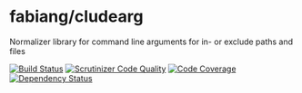 # fabiang/cludearg

Normalizer library for command line arguments for in- or exclude paths and files

[![Build Status](https://travis-ci.org/fabiang/cludearg.svg)](https://travis-ci.org/fabiang/cludearg) [![Scrutinizer Code Quality](https://scrutinizer-ci.com/g/fabiang/cludearg/badges/quality-score.png?b=master)](https://scrutinizer-ci.com/g/fabiang/cludearg/?branch=master) [![Code Coverage](https://scrutinizer-ci.com/g/fabiang/cludearg/badges/coverage.png?b=master)](https://scrutinizer-ci.com/g/fabiang/cludearg/?branch=master) [![Dependency Status](https://gemnasium.com/fabiang/cludearg.svg)](https://gemnasium.com/fabiang/cludearg)
